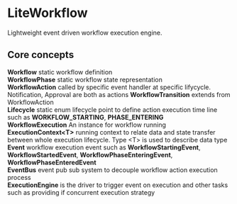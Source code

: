 # LiteWorkflow
Lightweight event driven workflow execution engine.

## Core concepts  

**Workflow** static workflow definition   
**WorkflowPhase** static workflow state representation   
**WorkflowAction** called by specific event handler at specific lifycycle. Notification, Approval are both as actions
**WorkflowTransition** extends from WorkflowAction  
**Lifecycle** static enum lifecycle point to define action execution time line such as **WORKFLOW_STARTING**, **PHASE_ENTERING**  
**WorkflowExecution** An instance for workflow running  
**ExecutionContext\<T\>** running context to relate data and state transfer between whole execution lifecycle. Type \<T\> is used to describe data type  
**Event** workflow execution event such as **WorkflowStartingEvent**, **WorkflowStartedEvent**, **WorkflowPhaseEnteringEvent**, **WorkflowPhaseEnteredEvent**  
**EventBus** event pub sub system to decouple workflow action execution process   
**ExecutionEngine** is the driver to trigger event on execution and other tasks such as providing if concurrent execution strategy
